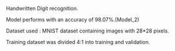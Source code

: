 Handwritten Digit recognition. 

Model performs with an accuracy of 98.07%.(Model_2)

Dataset used : MNIST dataset containing images with 28*28 pixels.

Training dataset was divided 4:1 into training and validation.

